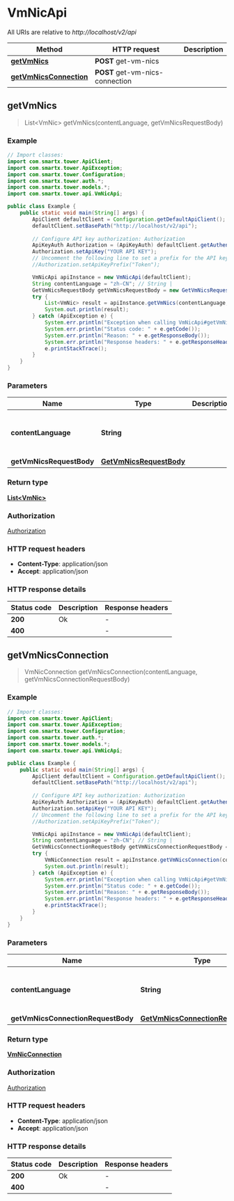 # VmNicApi

All URIs are relative to *http://localhost/v2/api*

Method | HTTP request | Description
------------- | ------------- | -------------
[**getVmNics**](VmNicApi.md#getVmNics) | **POST** get-vm-nics | 
[**getVmNicsConnection**](VmNicApi.md#getVmNicsConnection) | **POST** get-vm-nics-connection | 



## getVmNics

> List&lt;VmNic&gt; getVmNics(contentLanguage, getVmNicsRequestBody)



### Example

```java
// Import classes:
import com.smartx.tower.ApiClient;
import com.smartx.tower.ApiException;
import com.smartx.tower.Configuration;
import com.smartx.tower.auth.*;
import com.smartx.tower.models.*;
import com.smartx.tower.api.VmNicApi;

public class Example {
    public static void main(String[] args) {
        ApiClient defaultClient = Configuration.getDefaultApiClient();
        defaultClient.setBasePath("http://localhost/v2/api");
        
        // Configure API key authorization: Authorization
        ApiKeyAuth Authorization = (ApiKeyAuth) defaultClient.getAuthentication("Authorization");
        Authorization.setApiKey("YOUR API KEY");
        // Uncomment the following line to set a prefix for the API key, e.g. "Token" (defaults to null)
        //Authorization.setApiKeyPrefix("Token");

        VmNicApi apiInstance = new VmNicApi(defaultClient);
        String contentLanguage = "zh-CN"; // String | 
        GetVmNicsRequestBody getVmNicsRequestBody = new GetVmNicsRequestBody(); // GetVmNicsRequestBody | 
        try {
            List<VmNic> result = apiInstance.getVmNics(contentLanguage, getVmNicsRequestBody);
            System.out.println(result);
        } catch (ApiException e) {
            System.err.println("Exception when calling VmNicApi#getVmNics");
            System.err.println("Status code: " + e.getCode());
            System.err.println("Reason: " + e.getResponseBody());
            System.err.println("Response headers: " + e.getResponseHeaders());
            e.printStackTrace();
        }
    }
}
```

### Parameters


Name | Type | Description  | Notes
------------- | ------------- | ------------- | -------------
 **contentLanguage** | **String**|  | [enum: zh-CN, en-US]
 **getVmNicsRequestBody** | [**GetVmNicsRequestBody**](GetVmNicsRequestBody.md)|  |

### Return type

[**List&lt;VmNic&gt;**](VmNic.md)

### Authorization

[Authorization](../README.md#Authorization)

### HTTP request headers

- **Content-Type**: application/json
- **Accept**: application/json


### HTTP response details
| Status code | Description | Response headers |
|-------------|-------------|------------------|
| **200** | Ok |  -  |
| **400** |  |  -  |


## getVmNicsConnection

> VmNicConnection getVmNicsConnection(contentLanguage, getVmNicsConnectionRequestBody)



### Example

```java
// Import classes:
import com.smartx.tower.ApiClient;
import com.smartx.tower.ApiException;
import com.smartx.tower.Configuration;
import com.smartx.tower.auth.*;
import com.smartx.tower.models.*;
import com.smartx.tower.api.VmNicApi;

public class Example {
    public static void main(String[] args) {
        ApiClient defaultClient = Configuration.getDefaultApiClient();
        defaultClient.setBasePath("http://localhost/v2/api");
        
        // Configure API key authorization: Authorization
        ApiKeyAuth Authorization = (ApiKeyAuth) defaultClient.getAuthentication("Authorization");
        Authorization.setApiKey("YOUR API KEY");
        // Uncomment the following line to set a prefix for the API key, e.g. "Token" (defaults to null)
        //Authorization.setApiKeyPrefix("Token");

        VmNicApi apiInstance = new VmNicApi(defaultClient);
        String contentLanguage = "zh-CN"; // String | 
        GetVmNicsConnectionRequestBody getVmNicsConnectionRequestBody = new GetVmNicsConnectionRequestBody(); // GetVmNicsConnectionRequestBody | 
        try {
            VmNicConnection result = apiInstance.getVmNicsConnection(contentLanguage, getVmNicsConnectionRequestBody);
            System.out.println(result);
        } catch (ApiException e) {
            System.err.println("Exception when calling VmNicApi#getVmNicsConnection");
            System.err.println("Status code: " + e.getCode());
            System.err.println("Reason: " + e.getResponseBody());
            System.err.println("Response headers: " + e.getResponseHeaders());
            e.printStackTrace();
        }
    }
}
```

### Parameters


Name | Type | Description  | Notes
------------- | ------------- | ------------- | -------------
 **contentLanguage** | **String**|  | [enum: zh-CN, en-US]
 **getVmNicsConnectionRequestBody** | [**GetVmNicsConnectionRequestBody**](GetVmNicsConnectionRequestBody.md)|  |

### Return type

[**VmNicConnection**](VmNicConnection.md)

### Authorization

[Authorization](../README.md#Authorization)

### HTTP request headers

- **Content-Type**: application/json
- **Accept**: application/json


### HTTP response details
| Status code | Description | Response headers |
|-------------|-------------|------------------|
| **200** | Ok |  -  |
| **400** |  |  -  |

